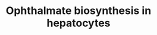 ---
annotations:
- id: PW:0000134
  parent: classic metabolic pathway
  type: Pathway Ontology
  value: glutathione metabolic pathway
- id: CL:0000182
  parent: native cell
  type: Cell Type Ontology
  value: hepatocyte
authors:
- DeSl
- Egonw
- Mkutmon
- Eweitz
citedin: ''
communities: []
description: 'This pathway visualises the mechanism of ophthalmate biosynthesis in
  hepatocytes. GSH can inhibits GCC; however when the cell is facing oxidative stress,
  GSH is consumed, and therefore activating GCS. This enhances the biosynthesis of
  ophthalmate, which is transported out of the cell over the hepatocellular membrane
  via MRP transporters. '
last-edited: 2024-07-27
ndex: 38eb538f-8b6b-11eb-9e72-0ac135e8bacf
organisms:
- Homo sapiens
redirect_from:
- /index.php/Pathway:WP4487
- /instance/WP4487
- /instance/WP4487_r134765
revision: r134765
schema-jsonld:
- '@context': https://schema.org/
  '@id': https://wikipathways.github.io/pathways/WP4487.html
  '@type': Dataset
  creator:
    '@type': Organization
    name: WikiPathways
  description: 'This pathway visualises the mechanism of ophthalmate biosynthesis
    in hepatocytes. GSH can inhibits GCC; however when the cell is facing oxidative
    stress, GSH is consumed, and therefore activating GCS. This enhances the biosynthesis
    of ophthalmate, which is transported out of the cell over the hepatocellular membrane
    via MRP transporters. '
  keywords:
  - 2AB
  - Cys
  - GCS
  - GS
  - GSH
  - Gamma-Glu-2AB
  - Gamma-Glu-Cys
  - Ophthalmate
  license: CC0
  name: Ophthalmate biosynthesis in hepatocytes
seo: CreativeWork
title: Ophthalmate biosynthesis in hepatocytes
wpid: WP4487
---